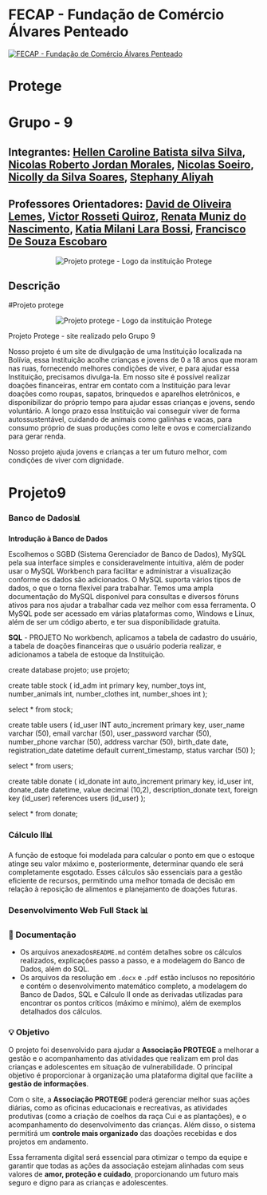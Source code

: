 
# FECAP - Fundação de Comércio Álvares Penteado

<a href= "https://www.fecap.br/"><img src="https://encrypted-tbn0.gstatic.com/images?q=tbn:ANd9GcRhZPrRa89Kma0ZZogxm0pi-tCn_TLKeHGVxywp-LXAFGR3B1DPouAJYHgKZGV0XTEf4AE&usqp=CAU" alt="FECAP - Fundação de Comércio Álvares Penteado" border="0"></a>
</p>

# Protege
# Grupo - 9

## Integrantes: <a href="https://www.linkedin.com/in/hellen-silva-87611b1b5?lipi=urn%3Ali%3Apage%3Ad_flagship3_profile_view_base_contact_details%3BIdK6fZt5S5uRHZkgOKY8GQ%3D%3D">Hellen Caroline Batista silva Silva</a>,  <a href="https://github.com/2024-2-MCC2/Projeto9">Nicolas Roberto Jordan Morales</a>, <a href="https://github.com/2024-2-MCC2/Projeto9">Nicolas Soeiro</a>, <a href="https://www.linkedin.com/in/nicolly-silva-soares-10b627171?lipi=urn%3Ali%3Apage%3Ad_flagship3_profile_view_base_contact_details%3Bc%2BtlfaxRQ3aiwqAvz3gOPA%3D%3D">Nicolly da Silva Soares</a>, <a href="https://www.linkedin.com/in/stephany-aliyah-4a2589321?lipi=urn%3Ali%3Apage%3Ad_flagship3_profile_view_base_contact_details%3Blp3zpBvDRYmqlDT9zx2VWQ%3D%3D">Stephany Aliyah</a>


## Professores Orientadores: <a href="linkedin.com/in/dolemes"> David de Oliveira Lemes</a>, <a href="https://github.com/2024-2-MCC2/Projeto9">Victor Rosseti Quiroz</a>, <a href="https://github.com/2024-2-MCC2/Projeto9"> Renata Muniz do Nascimento</a>, <a href="https://github.com/2024-2-MCC2/Projeto9">Katia Milani Lara Bossi</a>, <a href="https://github.com/2024-2-MCC2/Projeto9">Francisco De Souza Escobaro</a>

<p align="center">
<img src="[![Screenshot_20241001-174121](https://github.com/user-attachments/assets/1237d0dc-556b-4982-9a34-c275ed33f7ea)](https://github.com/2024-2-MCC2/Projeto9/blob/main/Untitled%20design.png?raw=true)" alt="Projeto protege - Logo da instituição Protege" border="0"></a>
</p>


## Descrição
#Projeto protege

<p align="center">
<img src="[![Screenshot_20241001-174121](https://github.com/user-attachments/assets/1237d0dc-556b-4982-9a34-c275ed33f7ea)](https://github.com/2024-2-MCC2/Projeto9/blob/main/Untitled%20design.png?raw=true)" alt="Projeto protege - Logo da instituição Protege" border="0"></a>
</p>





Projeto Protege - site realizado pelo Grupo 9

Nosso projeto é um site de divulgação de uma Instituição localizada na Bolívia, essa Instituição acolhe crianças e jovens de 0 a 18 anos que moram nas ruas, fornecendo melhores condições de viver, e para ajudar essa Instituição, precisamos divulga-la. 
Em nosso site é possível realizar doações financeiras, entrar em contato com a Instituição para levar doações como roupas, sapatos, brinquedos e aparelhos eletrônicos, e disponibilizar do próprio tempo para ajudar essas crianças e jovens, sendo voluntário. A longo prazo essa Instituição vai conseguir viver de forma autossustentável, cuidando de animais como galinhas e vacas, para consumo próprio de suas produções como leite e ovos e comercializando para gerar renda. 

Nosso projeto ajuda jovens e crianças a ter um futuro melhor, com condições de viver com dignidade.




# Projeto9

### Banco de Dados📊

**Introdução à Banco de Dados**

Escolhemos o SGBD (Sistema Gerenciador de Banco de Dados), MySQL pela sua interface simples e consideravelmente intuitiva, além de poder usar o MySQL Workbench para facilitar e administrar a visualização conforme os dados são adicionados. O MySQL suporta vários tipos de dados, o que o torna flexível para trabalhar. Temos uma ampla documentação do MySQL disponível para consultas e diversos fóruns ativos para nos ajudar a trabalhar cada vez melhor com essa ferramenta. O MySQL pode ser acessado em várias plataformas como, Windows e Linux, além de ser um código aberto, e ter sua disponibilidade gratuita.

**SQL** - PROJETO
No workbench, aplicamos a tabela de cadastro do usuário, a tabela de doações financeiras que o usuário poderia realizar, e adicionamos a tabela de estoque da Instituição.

create database projeto;
use projeto;

create table stock (
id_adm int primary key,
number_toys int,
number_animals int,
number_clothes int,
number_shoes int
);

select * from stock;

create table users (
id_user INT auto_increment primary key,
user_name varchar (50),
email varchar (50),
user_password varchar (50),
number_phone varchar (50),
address varchar (50),
birth_date date,
registration_date datetime default current_timestamp,
status varchar (50)
);

select * from users;

create table donate (
id_donate int auto_increment primary key,
id_user int,
donate_date datetime,
value decimal (10,2),
description_donate text,
foreign key (id_user) references users (id_user)
);

select * from donate;


### Cálculo II📊

A função de estoque foi modelada para calcular o ponto em que o estoque atinge seu valor máximo e, posteriormente, determinar quando ele será completamente esgotado. Esses cálculos são essenciais para a gestão eficiente de recursos, permitindo uma melhor tomada de decisão em relação à reposição de alimentos e planejamento de doações futuras.


### Desenvolvimento Web Full Stack 📊




### 📄 Documentação

- Os arquivos anexados`README.md` contém detalhes sobre os cálculos realizados, explicações passo a passo, e a modelagem do Banco de Dados, além do SQL.
- Os arquivos da resolução em `.docx` e `.pdf` estão inclusos no repositório e contém o desenvolvimento matemático completo, a modelagem do Banco de Dados, SQL e Cálculo II onde as derivadas utilizadas para encontrar os pontos críticos (máximo e mínimo), além de exemplos detalhados dos cálculos.

### 💡 Objetivo

O projeto foi desenvolvido para ajudar a **Associação PROTEGE** a melhorar a gestão e o acompanhamento das atividades que realizam em prol das crianças e adolescentes em situação de vulnerabilidade. O principal objetivo é proporcionar à organização uma plataforma digital que facilite a **gestão de informações**.

Com o site, a **Associação PROTEGE** poderá gerenciar melhor suas ações diárias, como as oficinas educacionais e recreativas, as atividades produtivas (como a criação de coelhos da raça Cui e as plantações), e o acompanhamento do desenvolvimento das crianças. Além disso, o sistema permitirá um **controle mais organizado** das doações recebidas e dos projetos em andamento.

Essa ferramenta digital será essencial para otimizar o tempo da equipe e garantir que todas as ações da associação estejam alinhadas com seus valores de **amor, proteção e cuidado**, proporcionando um futuro mais seguro e digno para as crianças e adolescentes.
